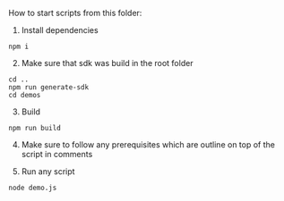 How to start scripts from this folder:

1. Install dependencies
```shell
npm i
```

2. Make sure that sdk was build in the root folder
```shell
cd ..
npm run generate-sdk
cd demos
```

3. Build
```shell
npm run build
```

4. Make sure to follow any prerequisites which are outline on top of the script in comments

5. Run any script
```shell
node demo.js
```
